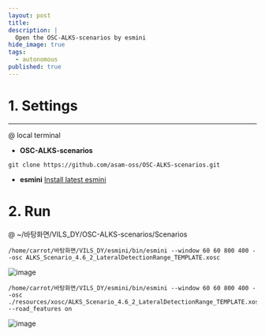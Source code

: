 ```yaml
---
layout: post
title: 
description: |
  Open the OSC-ALKS-scenarios by esmini
hide_image: true
tags:
  - autonomous
published: true
---
```


# 1. Settings
* * *
@ local terminal 
* **OSC-ALKS-scenarios**
```
git clone https://github.com/asam-oss/OSC-ALKS-scenarios.git
```
* **esmini**
[Install latest esmini](https://github.com/esmini/esmini/releases)   
   
# 2. Run
@ ~/바탕화면/VILS_DY/OSC-ALKS-scenarios/Scenarios
```
/home/carrot/바탕화면/VILS_DY/esmini/bin/esmini --window 60 60 800 400 --osc ALKS_Scenario_4.6_2_LateralDetectionRange_TEMPLATE.xosc
```
![image](https://user-images.githubusercontent.com/69246778/227835748-3f2035fc-aa5f-4903-9b2e-5bfa23668ae7.png)
   
```
/home/carrot/바탕화면/VILS_DY/esmini/bin/esmini --window 60 60 800 400 --osc ./resources/xosc/ALKS_Scenario_4.6_2_LateralDetectionRange_TEMPLATE.xosc --road_features on
```
![image](https://user-images.githubusercontent.com/69246778/227835999-68245007-c48c-4ba8-90f0-f9c74401ae78.png)

